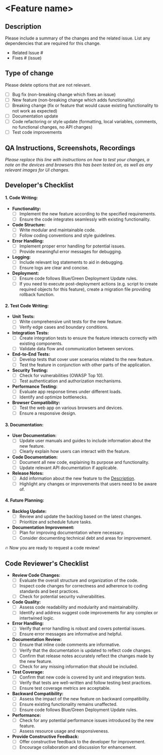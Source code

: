 # \<Feature name\>

## Description

Please include a summary of the changes and the related issue. 
List any dependencies that are required for this change.

- Related Issue #
- Fixes # (issue)

## Type of change

Please delete options that are not relevant.

- [ ] Bug fix (non-breaking change which fixes an issue)
- [ ] New feature (non-breaking change which adds functionality)
- [ ] Breaking change (fix or feature that would cause existing functionality to not work as expected)
- [ ] Documentation update
- [ ] Code refactoring or style update (formatting, local variables, comments, no functional changes, no API changes)
- [ ] Test code improvements

## QA Instructions, Screenshots, Recordings

_Please replace this line with instructions on how to test your changes, a note
on the devices and browsers this has been tested on, as well as any relevant
images for UI changes._

## Developer's Checklist

#### 1. **Code Writing:**

- **Functionality:**
    - [ ] Implement the new feature according to the specified requirements.
    - [ ] Ensure the code integrates seamlessly with existing functionality.
- **Code Structure:**
    - [ ] Write modular and maintainable code.
    - [ ] Follow coding conventions and style guidelines.
- **Error Handling:**
    - [ ] Implement proper error handling for potential issues.
    - [ ] Provide meaningful error messages for debugging.
- **Logging:**
    - [ ] Include relevant log statements to aid in debugging.
    - [ ] Ensure logs are clear and concise.
- **Deployment:**
    - [ ] Ensure code follows Blue/Green Deployment Update rules.
    - [ ] If you need to execute post-deployment actions (e.g. script to create required objects for this feature), create a migration file providing rollback function.

#### 2. **Test Code Writing:**

- **Unit Tests:**
    - [ ] Write comprehensive unit tests for the new feature.
    - [ ] Verify edge cases and boundary conditions.
- **Integration Tests:**
    - [ ] Create integration tests to ensure the feature interacts correctly with existing components.
    - [ ] Validate data flow and communication between services.
- **End-to-End Tests:**
    - [ ] Develop tests that cover user scenarios related to the new feature.
    - [ ] Test the feature in conjunction with other parts of the application.
- **Security Testing:**
    - [ ] Check for vulnerabilities (OWASP Top 10).
    - [ ] Test authentication and authorization mechanisms.
- **Performance Testing:**
    - [ ] Evaluate app response times under different loads.
    - [ ] Identify and optimize bottlenecks.
- **Browser Compatibility:**
    - [ ] Test the web app on various browsers and devices.
    - [ ] Ensure a responsive design.

#### 3. **Documentation:**

- **User Documentation:**
    - [ ] Update user manuals and guides to include information about the new feature.
    - [ ] Clearly explain how users can interact with the feature.
- **Code Documentation:**
    - [ ] Document all new code, explaining its purpose and functionality.
    - [ ] Update relevant API documentation if applicable.
- **Release Notes:**
    - [ ] Add information about the new feature to the [Description](#description).
    - [ ] Highlight any changes or improvements that users need to be aware of.

#### 4. **Future Planning:**

- **Backlog Update:**
    - [ ] Review and update the backlog based on the latest changes.
    - [ ] Prioritize and schedule future tasks.
- **Documentation Improvement:**
    - [ ] Plan for improving documentation where necessary.
    - [ ] Consider documenting technical debt and areas for improvement.

🔥 Now you are ready to request a code review!

## Code Reviewer's Checklist

- **Review Code Changes:**
    - [ ] Evaluate the overall structure and organization of the code.
    - [ ] Inspect code changes for correctness and adherence to coding standards and best practices.
    - [ ] Check for potential security vulnerabilities.
- **Code Quality:**
    - [ ] Assess code readability and modularity and maintainability.
    - [ ] Identify and address suggest code improvements for any complex or intertwined logic.
- **Error Handling:**
    - [ ] Verify that error handling is robust and covers potential issues.
    - [ ] Ensure error messages are informative and helpful.
- **Documentation Review:**
    - [ ] Ensure that inline code comments are informative.
    - [ ] Verify that the documentation is updated to reflect code changes.
    - [ ] Confirm that release notes accurately reflect the changes made by the new feature.
    - [ ] Check for any missing information that should be included.
- **Test Coverage:**
    - [ ] Confirm that new code is covered by unit and integration tests.
    - [ ] Verify that tests are well-written and follow testing best practices.
    - [ ] Ensure test coverage metrics are acceptable.
- **Backward Compatibility:**
    - [ ] Assess the impact of the new feature on backward compatibility.
    - [ ] Ensure existing functionality remains unaffected.
    - [ ] Ensure code follows Blue/Green Deployment Update rules.
- **Performance:**
    - [ ] Check for any potential performance issues introduced by the new feature.
    - [ ] Assess resource usage and responsiveness.
- **Provide Constructive Feedback:**
    - [ ] Offer constructive feedback to the developer for improvement.
    - [ ] Encourage collaboration and discussion for enhancement.
